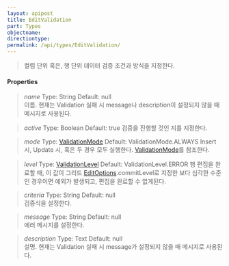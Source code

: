 ```yaml
---
layout: apipost
title: EditValidation
part: Types
objectname: 
directiontype: 
permalink: /api/types/EditValidation/
---
```



> 컬럼 단위 혹은, 행 단위 데이터 검증 조건과 방식을 지정한다.

#### Properties

> *name*
> Type: String 
> Default: null    
> 이름. 현재는 Validation 실패 시 message나 description이 설정되지 않을 때 메시지로 사용된다.

> *active*
> Type: Boolean 
> Default:  true
> 검증을 진행할 것인 지를 지정한다.  

> *mode*
> Type: [ValidationMode](/api/types/)
> Default: ValidationMode.ALWAYS 
> Insert 시, Update 시, 혹은 두 경우 모두 실행한다. [ValidationMode](/api/types/)를 참조한다. 

> *level*
> Type: [ValidationLevel](/api/types/) 
> Default: ValidationLevel.ERROR 
> 행 편집을 완료할 때, 이 값이 그리드 [EditOptions](/api/types/).commitLevel로 지정한 보다 심각한 수준인 경우이면 예외가 발생되고, 편집을 완료할 수 없게된다.

> *criteria*
> Type: String 
> Default: null    
> 검증식을 설정한다.    

> *message*
> Type: String 
> Default: null    
> 에러 메시지를 설정한다.     

> *description*
> Type: Text
> Default: null   
> 설명. 현재는 Validation 실패 시 message가 설정되지 않을 때 메시지로 사용된다.     

